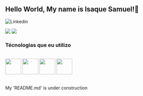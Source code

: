 ## Hello World, My name is Isaque Samuel!👋
![Linkedin](https://img.shields.io/badge/LinkedIn-0077B5?style=for-the-badge&logo=linkedin&logoColor=white)


<div>
  <img heigth="180 px" src="https://github-readme-stats.vercel.app/api?username=DeveloperIsaque&show_icons=true&theme=dark"/>
  <img heigth="180 px" src="https://github-readme-stats.vercel.app/api/top-langs/?username=DeveloperIsaque&layout=compact&theme=dark"/>
</div>




<h3> Técnologias que eu utilizo </h3>

<div style="display: inline_block"> <br/>
    <img heigth="50px" width="50px" src="https://cdn.jsdelivr.net/gh/devicons/devicon@latest/icons/html5/html5-original.svg"/>
    <img heigth="50px" width="50px" src="https://cdn.jsdelivr.net/gh/devicons/devicon@latest/icons/css3/css3-original.svg"/>
    <img heigth="50px" width="50px" src="https://cdn.jsdelivr.net/gh/devicons/devicon@latest/icons/javascript/javascript-original.svg"/>
    <img Heigth="50px" width="50px" src="https://cdn.jsdelivr.net/gh/devicons/devicon@latest/icons/c/c-original.svg"/>
          
</div> <br/>

<!-- 
Mudar os 'contatos' para baixo do 'Hello world...'
Adicionar o Local pro futuro portifólio
Final de tudo escrever "Trabalhando em um novo projeto..."
Linguagem em estudo: "(Colocar a que está estudando...)"
Falar sobre mim "Apaixonado por tecnologia..."
Tentar colocar o da cobrinha.
-->
My 'README.md' is under construction






















<!--
**DeveloperIsaque/DeveloperIsaque** is a ✨ _special_ ✨ repository because its `README.md` (this file) appears on your GitHub profile.

Here are some ideas to get you started:

- 🔭 I’m currently working on ...
- 🌱 I’m currently learning ...
- 👯 I’m looking to collaborate on ...
- 🤔 I’m looking for help with ...
- 💬 Ask me about ...
- 📫 How to reach me: ...
- 😄 Pronouns: ...
- ⚡ Fun fact: ...
-->
